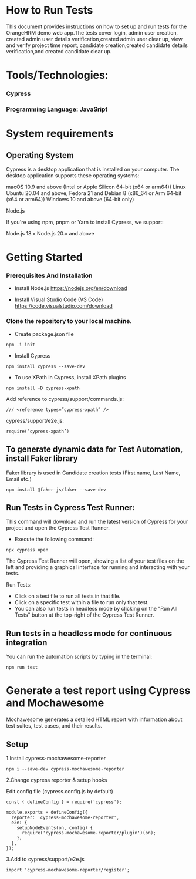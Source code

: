 # How to Run Tests
This document provides instructions on how to set up and run tests for the OrangeHRM demo web app.The tests cover login, admin user creation, created admin user details verification,created admin user clear up, view and verify project time report, candidate creation,created candidate details verification,and created candidate clear up.

# Tools/Technologies:
### Cypress
### Programming Language: JavaSript

# System requirements
## Operating System
Cypress is a desktop application that is installed on your computer. The desktop application supports these operating systems:

macOS 10.9 and above (Intel or Apple Silicon 64-bit (x64 or arm64))
Linux Ubuntu 20.04 and above, Fedora 21 and Debian 8 (x86_64 or Arm 64-bit (x64 or arm64)) 
Windows 10 and above (64-bit only)

Node.js

If you're using npm, pnpm or Yarn to install Cypress, we support:

Node.js 18.x
Node.js 20.x and above

# Getting Started


### Prerequisites And Installation

- Install Node.js
 https://nodejs.org/en/download

- Install Visual Studio Code (VS Code)
 https://code.visualstudio.com/download

### Clone the repository to your local machine.

- Create package.json file
```
npm -i init

```

- Install Cypress
```
npm install cypress --save-dev

```

- To use XPath in Cypress, install XPath plugins
```
npm install -D cypress-xpath

```
Add reference to cypress/support/commands.js: 
```
/// <reference types=”cypress-xpath” />

```
cypress/support/e2e.js: 
```
require(‘cypress-xpath’) 

```
## To generate dynamic data for Test Automation, install Faker library
Faker library is used in Candidate creation tests (First name, Last Name, Email etc.)
```
npm install @faker-js/faker --save-dev

```

## Run Tests in Cypress Test Runner:
This command will download and run the latest version of Cypress for your project and open the Cypress Test Runner.

- Execute the following command:

```
npx cypress open

```

The Cypress Test Runner will open, showing a list of your test files on the left and providing a graphical interface for running and interacting with your tests.

Run Tests:

- Click on a test file to run all tests in that file.
- Click on a specific test within a file to run only that test.  
- You can also run tests in headless mode by clicking on the "Run All Tests" button at the top-right of the Cypress Test Runner.

## Run tests in a headless mode for continuous integration
You can run the automation scripts by typing in the terminal:

```
npm run test

```

# Generate a test report using Cypress and Mochawesome
Mochawesome generates a detailed HTML report with information about test suites, test cases, and their results.

## Setup
1.Install cypress-mochawesome-reporter

```
npm i --save-dev cypress-mochawesome-reporter

```
2.Change cypress reporter & setup hooks

Edit config file (cypress.config.js by default)

```
const { defineConfig } = require('cypress');

module.exports = defineConfig({
  reporter: 'cypress-mochawesome-reporter',
  e2e: {
    setupNodeEvents(on, config) {
      require('cypress-mochawesome-reporter/plugin')(on);
    },
  },
});

```
3.Add to cypress/support/e2e.js
```
import 'cypress-mochawesome-reporter/register';

```
